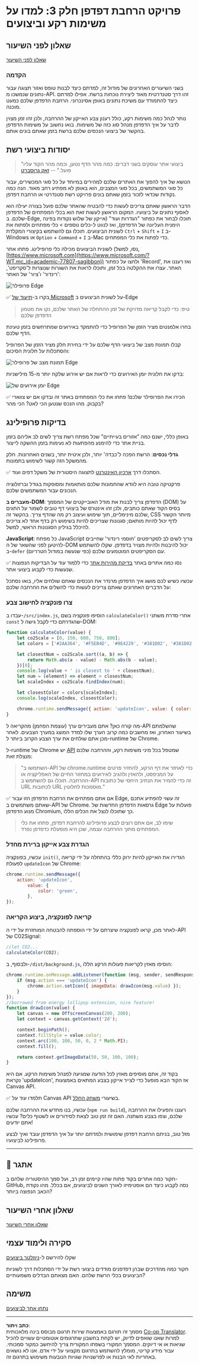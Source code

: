 <!--
CO_OP_TRANSLATOR_METADATA:
{
  "original_hash": "b91cbf14240ee59411b96448b994ace1",
  "translation_date": "2025-10-03T12:28:08+00:00",
  "source_file": "5-browser-extension/3-background-tasks-and-performance/README.md",
  "language_code": "he"
}
-->
# פרויקט הרחבת דפדפן חלק 3: למדו על משימות רקע וביצועים

## שאלון לפני השיעור

[שאלון לפני השיעור](https://ff-quizzes.netlify.app/web/quiz/27)

### הקדמה

בשני השיעורים האחרונים של מודול זה, למדתם כיצד לבנות טופס ואזור תצוגה עבור נתונים שנמשכו מ-API. זהו דרך סטנדרטית מאוד ליצירת נוכחות ברשת. אפילו למדתם כיצד להתמודד עם משיכת נתונים באופן אסינכרוני. הרחבת הדפדפן שלכם כמעט מוכנה.

נותר לנהל כמה משימות רקע, כולל רענון צבע האייקון של ההרחבה, ולכן זהו זמן מצוין לדבר על איך הדפדפן מנהל סוג כזה של משימות. בואו נחשוב על משימות הדפדפן בהקשר של ביצועי הנכסים שלכם ברשת בזמן שאתם בונים אותם.

## יסודות ביצועי רשת

> "ביצועי אתר עוסקים בשני דברים: כמה מהר הדף נטען, וכמה מהר הקוד עליו פועל." -- [זאק גרוסברט](https://www.smashingmagazine.com/2012/06/javascript-profiling-chrome-developer-tools/)

הנושא של איך להפוך את האתרים שלכם למהירים במיוחד על כל סוגי המכשירים, עבור כל סוגי המשתמשים, בכל סוגי המצבים, הוא באופן לא מפתיע רחב מאוד. הנה כמה נקודות שכדאי לזכור בזמן שאתם בונים פרויקט רשת סטנדרטי או הרחבת דפדפן.

הדבר הראשון שאתם צריכים לעשות כדי להבטיח שהאתר שלכם פועל בצורה יעילה הוא לאסוף נתונים על ביצועיו. המקום הראשון לעשות זאת הוא בכלי המפתחים של הדפדפן שלכם. ב-Edge, תוכלו לבחור את כפתור "הגדרות ועוד" (אייקון של שלוש נקודות בפינה הימנית העליונה של הדפדפן), ואז לנווט ל-כלים נוספים > כלי מפתחים ולפתוח את לשונית הביצועים. תוכלו גם להשתמש בקיצורי המקלדת `Ctrl` + `Shift` + `I` ב-Windows או `Option` + `Command` + `I` ב-Mac כדי לפתוח את כלי המפתחים.

לשונית הביצועים מכילה כלי פרופילינג. פתחו אתר (נסו, למשל, [https://www.microsoft.com](https://www.microsoft.com/?WT.mc_id=academic-77807-sagibbon)) ולחצו על כפתור 'Record', ואז רעננו את האתר. עצרו את ההקלטה בכל זמן, ותוכלו לראות את השגרות שנוצרות ל'סקריפט', 'רינדור' ו'ציור' של האתר:

![פרופילר Edge](../../../../translated_images/profiler.5a4a62479c5df01cfec9aab74173dba13f91d2c968e1a1ae434c26165792df15.he.png)

✅ בקרו ב-[תיעוד של Microsoft](https://docs.microsoft.com/microsoft-edge/devtools-guide/performance/?WT.mc_id=academic-77807-sagibbon) על לשונית הביצועים ב-Edge

> טיפ: כדי לקבל קריאה מדויקת של זמן ההתחלה של האתר שלכם, נקו את מטמון הדפדפן שלכם

בחרו אלמנטים מציר הזמן של הפרופיל כדי להתמקד באירועים שמתרחשים בזמן טעינת הדף שלכם.

קבלו תמונת מצב של ביצועי הדף שלכם על ידי בחירת חלק מציר הזמן של הפרופיל והסתכלות על חלונית הסיכום:

![תמונת מצב של פרופילר Edge](../../../../translated_images/snapshot.97750180ebcad73794a3594b36925eb5c8dbaac9e03fec7f9b974188c9ac63c7.he.png)

בדקו את חלונית יומן האירועים כדי לראות אם יש אירוע שלקח יותר מ-15 מילישניות:

![יומן אירועים של Edge](../../../../translated_images/log.804026979f3707e00eebcfa028b2b5a88cec6292f858767bb6703afba65a7d9c.he.png)

✅ הכירו את הפרופילר שלכם! פתחו את כלי המפתחים באתר זה ובדקו אם יש צווארי בקבוק. מהו הנכס שנטען הכי לאט? הכי מהר?

## בדיקות פרופילינג

באופן כללי, ישנם כמה "אזורים בעייתיים" שכל מפתח רשת צריך לשים לב אליהם בזמן בניית אתר כדי להימנע מהפתעות לא נעימות בזמן ההשקה לייצור.

**גדלי נכסים**: הרשת הפכה ל'כבדה' יותר, ולכן איטית יותר, בשנים האחרונות. חלק מהמשקל הזה קשור לשימוש בתמונות.

✅ הסתכלו דרך [ארכיון האינטרנט](https://httparchive.org/reports/page-weight) לתצוגה היסטורית של משקל דפים ועוד.

פרקטיקה טובה היא לוודא שהתמונות שלכם מותאמות ומסופקות בגודל וברזולוציה הנכונים עבור המשתמשים שלכם.

**מעברים ב-DOM**: הדפדפן צריך לבנות את מודל האובייקטים של המסמך (DOM) על בסיס הקוד שאתם כותבים, ולכן זהו אינטרס של ביצועי דף טובים לשמור על התגים שלכם מינימליים, תוך שימוש ועיצוב רק מה שהדף צריך. בהקשר זה, CSS מיותר הקשור לדף יכול להיות מותאם; סגנונות שצריכים להיות בשימוש רק בדף אחד לא צריכים להיכלל בגיליון הסגנונות הראשי, למשל.

**JavaScript**: כל מפתח JavaScript צריך לשים לב לסקריפטים 'חוסמי רינדור' שחייבים להיטען לפני שהשאר של ה-DOM יכול להיבנות ולהיות מצויר בדפדפן. שקלו להשתמש ב-`defer` עם הסקריפטים המוטמעים שלכם (כפי שנעשה במודול הטרריום).

✅ נסו כמה אתרים באתר [בדיקת מהירות אתר](https://www.webpagetest.org/) כדי ללמוד עוד על הבדיקות הנפוצות שנעשות כדי לקבוע ביצועי אתר.

עכשיו כשיש לכם מושג איך הדפדפן מרנדר את הנכסים שאתם שולחים אליו, בואו נסתכל על הדברים האחרונים שאתם צריכים לעשות כדי להשלים את ההרחבה שלכם:

### צרו פונקציה לחישוב צבע

עבדו ב-`/src/index.js`, הוסיפו פונקציה בשם `calculateColor()` אחרי סדרת משתני `const` שהגדרתם כדי לקבל גישה ל-DOM:

```JavaScript
function calculateColor(value) {
	let co2Scale = [0, 150, 600, 750, 800];
	let colors = ['#2AA364', '#F5EB4D', '#9E4229', '#381D02', '#381D02'];

	let closestNum = co2Scale.sort((a, b) => {
		return Math.abs(a - value) - Math.abs(b - value);
	})[0];
	console.log(value + ' is closest to ' + closestNum);
	let num = (element) => element > closestNum;
	let scaleIndex = co2Scale.findIndex(num);

	let closestColor = colors[scaleIndex];
	console.log(scaleIndex, closestColor);

	chrome.runtime.sendMessage({ action: 'updateIcon', value: { color: closestColor } });
}
```

מה קורה כאן? אתם מעבירים ערך (עוצמת הפחמן) מהקריאה ל-API שהשלמתם בשיעור האחרון, ואז מחשבים כמה קרוב הערך שלו למדד המוצג במערך הצבעים. לאחר מכן אתם שולחים את ערך הצבע הקרוב ביותר ל-runtime של Chrome.

ל-runtime של Chrome יש [API](https://developer.chrome.com/extensions/runtime) שמטפל בכל מיני משימות רקע, וההרחבה שלכם מנצלת זאת:

> "השתמשו ב-API של chrome.runtime כדי לאחזר את דף הרקע, להחזיר פרטים על המניפסט, ולהאזין ולהגיב לאירועים במחזור החיים של האפליקציה או ההרחבה. תוכלו גם להשתמש ב-API זה כדי להמיר את הנתיב היחסי של כתובות URL לכתובות URL מוסמכות לחלוטין."

✅ אם אתם מפתחים את הרחבת הדפדפן הזו עבור Edge, זה עשוי להפתיע אתכם שאתם משתמשים ב-API של Chrome. גרסאות הדפדפן החדשות של Edge פועלות על מנוע הדפדפן Chromium, כך שתוכלו לנצל את הכלים הללו.

> שימו לב, אם אתם רוצים לבצע פרופילינג להרחבת דפדפן, פתחו את כלי המפתחים מתוך ההרחבה עצמה, שכן היא מופעלת כדפדפן נפרד.

### הגדרת צבע אייקון ברירת מחדל

עכשיו, בפונקציה `init()`, הגדירו את האייקון להיות ירוק כללי בהתחלה על ידי קריאה לפעולת `updateIcon` של Chrome:

```JavaScript
chrome.runtime.sendMessage({
	action: 'updateIcon',
		value: {
			color: 'green',
		},
});
```
### קריאה לפונקציה, ביצוע הקריאה

לאחר מכן, קראו לפונקציה שיצרתם על ידי הוספתה להבטחה המוחזרת על ידי ה-API של C02Signal:

```JavaScript
//let CO2...
calculateColor(CO2);
```

ולבסוף, ב-`/dist/background.js`, הוסיפו מאזין לקריאות פעולות הרקע הללו:

```JavaScript
chrome.runtime.onMessage.addListener(function (msg, sender, sendResponse) {
	if (msg.action === 'updateIcon') {
		chrome.action.setIcon({ imageData: drawIcon(msg.value) });
	}
});
//borrowed from energy lollipop extension, nice feature!
function drawIcon(value) {
	let canvas = new OffscreenCanvas(200, 200);
	let context = canvas.getContext('2d');

	context.beginPath();
	context.fillStyle = value.color;
	context.arc(100, 100, 50, 0, 2 * Math.PI);
	context.fill();

	return context.getImageData(50, 50, 100, 100);
}
```
בקוד זה, אתם מוסיפים מאזין לכל הודעה שמגיעה למנהל משימות הרקע. אם היא נקראת 'updateIcon', אז הקוד הבא מופעל כדי לצייר אייקון בצבע המתאים באמצעות Canvas API.

✅ תלמדו עוד על Canvas API בשיעורי [משחק החלל](../../6-space-game/2-drawing-to-canvas/README.md).

עכשיו, בנו מחדש את ההרחבה שלכם (`npm run build`), רעננו והפעילו את ההרחבה שלכם, וצפו בצבע משתנה. האם זה זמן טוב לצאת לסידורים או לשטוף כלים? עכשיו אתם יודעים!

מזל טוב, בניתם הרחבת דפדפן שימושית ולמדתם יותר על איך הדפדפן עובד ואיך לבצע פרופילינג לביצועיו.

---

## 🚀 אתגר

חקור כמה אתרים בקוד פתוח שהיו קיימים זמן רב, ועל סמך ההיסטוריה שלהם ב-GitHub, נסה לקבוע כיצד הם אופטימיזו לאורך השנים לביצועים, אם בכלל. מהו נקודת הכאב הנפוצה ביותר?

## שאלון אחרי השיעור

[שאלון אחרי השיעור](https://ff-quizzes.netlify.app/web/quiz/28)

## סקירה ולימוד עצמי

שקלו להירשם ל-[ניוזלטר ביצועים](https://perf.email/)

חקור כמה מהדרכים שבהן דפדפנים מודדים ביצועי רשת על ידי הסתכלות דרך לשוניות הביצועים בכלי הרשת שלהם. האם מצאתם הבדלים משמעותיים?

## משימה

[נתחו אתר לביצועים](assignment.md)

---

**כתב ויתור**:  
מסמך זה תורגם באמצעות שירות תרגום מבוסס בינה מלאכותית [Co-op Translator](https://github.com/Azure/co-op-translator). למרות שאנו שואפים לדיוק, יש לקחת בחשבון שתרגומים אוטומטיים עשויים להכיל שגיאות או אי דיוקים. המסמך המקורי בשפתו המקורית צריך להיחשב כמקור סמכותי. עבור מידע קריטי, מומלץ להשתמש בתרגום מקצועי על ידי אדם. אנו לא נושאים באחריות לאי הבנות או לפרשנויות שגויות הנובעות משימוש בתרגום זה.
